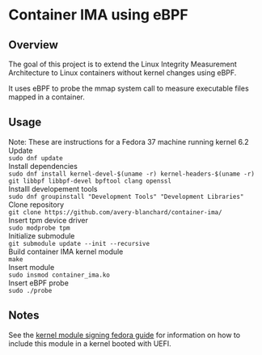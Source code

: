 # Container IMA using eBPF

## Overview
The goal of this project is to extend the Linux Integrity Measurement Architecture to Linux containers without kernel changes using eBPF.

It uses eBPF to probe the mmap system call to measure executable files mapped in a container.
## Usage 
Note: These are instructions for a Fedora 37 machine running kernel 6.2 \
Update \
`sudo dnf update` \
Install dependencies \
`sudo dnf install kernel-devel-$(uname -r) kernel-headers-$(uname -r) git libbpf libbpf-devel bpftool clang openssl` \
Installl developement tools \
`sudo dnf groupinstall "Development Tools" "Development Libraries"` \
Clone repository \
`git clone https://github.com/avery-blanchard/container-ima/` \
Insert tpm device driver \
`sudo modprobe tpm` \
Initialize submodule \
`git submodule update --init --recursive` \
Build container IMA kernel module \
`make` \
Insert module \
`sudo insmod container_ima.ko` \
Insert eBPF probe \
`sudo ./probe`

## Notes
See the [kernel module signing fedora guide](https://docs.fedoraproject.org/en-US/fedora/latest/system-administrators-guide/kernel-module-driver-configuration/Working_with_Kernel_Modules/#sect-signing-kernel-modules-for-secure-boot) for information on how to include this module in a kernel booted with UEFI.